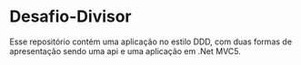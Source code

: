 # Desafio-Divisor
Esse repositório contém uma aplicação no estilo DDD, com duas formas de apresentação sendo uma api e uma aplicação em .Net MVC5.
